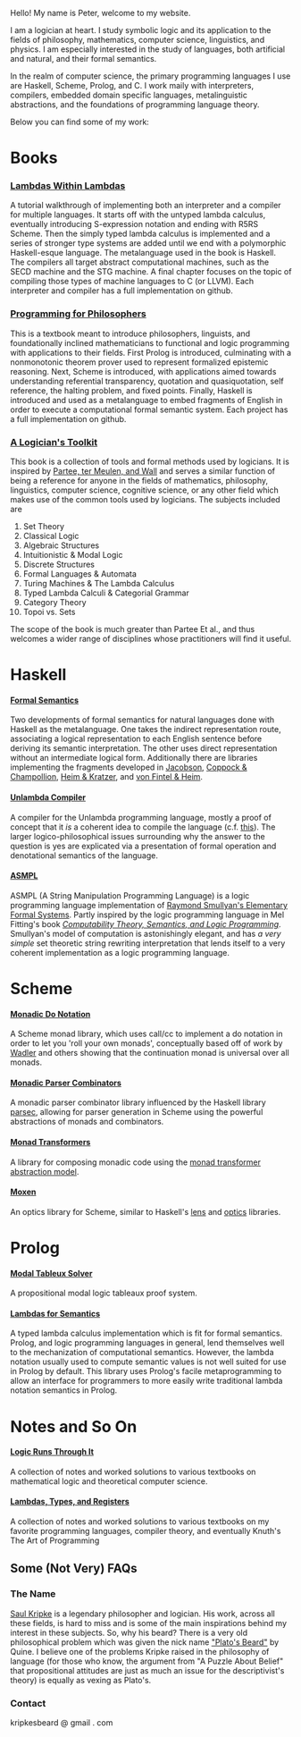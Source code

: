 Hello! My name is Peter, welcome to my website.

I am a logician at heart. I study symbolic logic and its application to the fields of philosophy, mathematics, computer science, linguistics, and physics. I am especially 
interested in the study of languages, both artificial and natural, and their formal semantics. 

In the realm of computer science, the primary programming languages I use are Haskell, Scheme, Prolog, and C. I work maily with interpreters, compilers, embedded domain specific 
languages, metalinguistic abstractions, and the foundations of programming language theory.

Below you can find some of my work:



# Books

### [Lambdas Within Lambdas]()

A tutorial walkthrough of implementing both an interpreter and a compiler for multiple languages. It starts
off with the untyped lambda calculus, eventually introducing S-expression notation and ending with R5RS Scheme.
Then the simply typed lambda calculus is implemented and a series of stronger type systems are added until we 
end with a polymorphic Haskell-esque language. The metalanguage used in the book is Haskell. The compilers all
target abstract computational machines, such as the SECD machine and the STG machine. A final chapter focuses 
on the topic of compiling those types of machine languages to C (or LLVM). Each interpreter and compiler
has a full implementation on github.


### [Programming for Philosophers]()

This is a textbook meant to introduce philosophers, linguists, and foundationally inclined mathematicians to functional and logic programming with applications to their fields. 
First Prolog is introduced, culminating with a nonmonotonic theorem prover used to represent formalized epistemic reasoning. Next, Scheme is introduced, with applications aimed 
towards understanding referential transparency, quotation and quasiquotation, self reference, the halting problem, and fixed points. Finally, Haskell is introduced and used as a 
metalanguage to embed fragments of English in order to execute a computational formal semantic system. Each project has a full implementation on github.


### [A Logician's Toolkit]()

This book is a collection of tools and formal methods used by logicians. It is inspired by 
[Partee, ter Meulen, and Wall](https://www.springer.com/gp/book/9789027722447) and serves a similar function of being a reference for anyone in the fields of mathematics, 
philosophy, linguistics, computer science, cognitive science, or any other field which makes use of the common tools used by logicians. The subjects included are 

1. Set Theory
2. Classical Logic
3. Algebraic Structures
4. Intuitionistic & Modal Logic
5. Discrete Structures
6. Formal Languages & Automata
7. Turing Machines & The Lambda Calculus
8. Typed Lambda Calculi & Categorial Grammar
9. Category Theory
10. Topoi vs. Sets

The scope of the book is much greater than Partee Et al., and thus welcomes a wider range of disciplines whose practitioners will find it useful.



# Haskell

#### [Formal Semantics]()

Two developments of formal semantics for natural languages done with Haskell as the metalanguage. One takes the indirect representation route, associating
a logical representation to each English sentence before deriving its semantic interpretation. The other uses direct representation without an intermediate logical
form. Additionally there are libraries implementing the fragments developed in 
[Jacobson](https://global.oup.com/academic/product/compositional-semantics-9780199677153?lang=en&cc=us), [Coppock & Champollion](https://eecoppock.info/teaching.html), 
[Heim & Kratzer](https://philpapers.org/rec/HEISIG), and [von Fintel & Heim](https://github.com/fintelkai/fintel-heim-intensional-notes).


#### [Unlambda Compiler]()

A compiler for the Unlambda programming language, mostly a proof of concept that it *is* a coherent idea to compile the language 
(c.f. [this](http://www.madore.org/~david/programs/unlambda/#impl_comp)). The larger logico-philosophical issues surrounding why the answer to the question is yes
are explicated via a presentation of formal operation and denotational semantics of the language.


#### [ASMPL]()

ASMPL (A String Manipulation Programming Language) is a logic programming language implementation of 
[Raymond Smullyan's Elementary Formal Systems](https://philpapers.org/rec/SMUTOF). Partly inspired by the logic 
programming language in Mel Fitting's book [*Computability Theory, Semantics, and Logic Programming*](https://philpapers.org/rec/SHEFMC). Smullyan's model of computation is 
astonishingly elegant, and has *a very simple* set theoretic string rewriting interpretation that lends itself to a very coherent implementation as a logic programming language. 



# Scheme

#### [Monadic Do Notation]()

A Scheme monad library, which uses call/cc to implement a do notation in order to let you 'roll your own monads', conceptually based off of work by 
[Wadler](https://jgbm.github.io/eecs762f19/papers/wadler-monads.pdf) and others showing that the continuation monad is universal over all monads.


#### [Monadic Parser Combinators]()

A monadic parser combinator library influenced by the Haskell library [parsec](https://hackage.haskell.org/package/parsec), allowing for parser generation in Scheme using the 
powerful abstractions of monads and combinators.

#### [Monad Transformers]() 

A library for composing monadic code using the [monad transformer abstraction model](https://en.wikipedia.org/wiki/Monad_transformer). 

#### [Moxen]()

An optics library for Scheme, similar to Haskell's [lens](https://hackage.haskell.org/package/lens) and [optics](https://hackage.haskell.org/package/optics) libraries. 



# Prolog

#### [Modal Tableux Solver]()

A propositional modal logic tableaux proof system.


#### [Lambdas for Semantics]()

A typed lambda calculus implementation which is fit for formal semantics. Prolog, and logic programming languages in general, lend themselves well to the 
mechanization of computational semantics. However, the lambda notation usually used to compute semantic values is not well suited for use in Prolog by default. This 
library uses Prolog's facile metaprogramming to allow an interface for programmers to more easily write traditional lambda notation semantics in Prolog.



# Notes and So On

#### [Logic Runs Through It](https://github.com/KripkesBeard/Logic-Runs-Through-It)

A collection of notes and worked solutions to various textbooks on mathematical logic and theoretical computer science.


#### [Lambdas, Types, and Registers](https://github.com/KripkesBeard/Lambdas-Types-and-Registers)

A collection of notes and worked solutions to various textbooks on my favorite programming languages, compiler theory, and eventually Knuth's The Art of Programming



## Some (Not Very) FAQs

### The Name

[Saul Kripke](https://en.wikipedia.org/wiki/Saul_Kripke) is a legendary philosopher and logician. His work, across all these fields, is hard to miss and is some of the main 
inspirations behind my interest in these subjects. So, why his beard? There is a very old philosophical problem which was given the nick name 
["Plato's Beard"](https://en.wikipedia.org/wiki/Plato%27s_beard) by Quine. I believe one of the problems Kripke raised in the philosophy of language (for those who know, the 
argument from "A Puzzle About Belief" that propositional attitudes are just as much an issue for the descriptivist's theory) is equally as vexing as Plato's.


### Contact

kripkesbeard @ gmail . com


